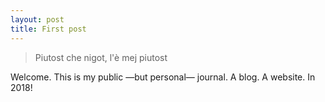 ```yaml
---
layout: post
title: First post
---
```


> Piutost che nigot, l'è mej piutost

Welcome. This is my public —but personal— journal. A blog. A website. In 2018!

